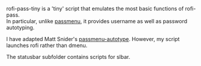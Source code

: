 rofi-pass-tiny is a 'tiny' script that emulates the most basic functions of rofi-pass.  
In particular, unlike [passmenu](https://git.zx2c4.com/password-store/tree/contrib/dmenu/passmenu), it provides username as well as password autotyping.

I have adapted Matt Snider's [passmenu-autotype](https://github.com/matt-snider/passmenu-autotype).
However, my script launches rofi rather than dmenu.

The statusbar subfolder contains scripts for slbar.
